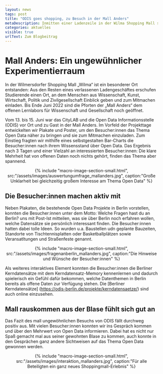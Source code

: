 ```yaml
---
layout: news
tags: post
title: "ODIS goes shopping, zu Besuch in der Mall Anders"
metaDescription: Inmitten einer Ladenzeile in der Wilma Shopping Mall stellt ODIS den Besucher:innen für 3 Tage Mehrwert und Funktionsweise offener Daten vor und präsentiert das Thema offene Daten mit interaktiven Elementen.
categories: aktuelles
visible: true
urlText: Zum Blogbeitrag
---
```

# Mall Anders: Ein ungewühnlicher Experimentierraum 
In der Wilmersdorfer Shopping Mall „Wilma“ ist ein besonderer Ort entstanden: Aus den Resten eines verlassenen Ladengeschäftes erschufen Studierende einen Ort, an dem Menschen aus Wissenschaft, Kunst, Wirtschaft, Politik und Zivilgesellschaft Einblick geben und zum Mitmachen einladen. Bis Ende Juni 2022 sind die Pforten der „Mall Anders“ dem offenen Lernlabors für Wissenschaft und Gesellschaft noch geöffnet.

Vom 13. bis 15. Juni war das CityLAB und die Open Data Informationsstelle (ODIS) vor Ort und zu Gast in der Mall Anders. Im Vorfeld der Projekttage entwickelten wir Plakate und Poster, um den Besucher:innen das Thema Open Data näher zu bringen und sie zum Mitmachen einzuladen. Zum Einstieg fragten wir mithilfe eines selbstgestalten Bar-Charts die Besucher:innen nach ihrem Wissensstand über Open Data. Das Ergebnis nach 3 Tagen und einer Vielzahl an interessierten Besucher:innen: Die klare Mehrheit hat von offenen Daten noch nichts gehört, finden das Thema aber spannend. 

<center>
{% include "macro-image-section-small.html", src:"/assets/images/auswertungumfrage_mallanders.jpg", caption:"Große Unklarheit bei gleichzeitig großem Interesse am Thema Open Data" %}
</center>

## Die Besucher:innen machen aktiv mit
Neben Plakaten, die bestehende Open Data Projekte in Berlin vorstellen, konnten die Besucher:innen unter dem Motto: Welche Fragen hast du an Berlin? uns mit Post-Ist mitteilen, was sie über Berlin noch erfahren wollen, welche Datensätze sie persönlich interessant finden. Die Besucher:innen hatten dabei tolle Ideen. So wurden u.a. Baustellen udn geplante Bauzeiten, Standorte von Tischtennisplatten oder Basketballplätzen sowie Veransatltungen und Straßenfeste genannt.

<center>
{% include "macro-image-section-small.html", src:"/assets/images/fragenanberlin_mallanders.jpg", caption:"Die Hinweise und Wünsche der Besucher:innen" %}
</center>

Als weiteres interaktives Element konnten die Besucher:innen die Berliner Kerndatensätze mit dem Kerndatensatz-Memory kennenlernen und dadurch spielerisch ein Gefühl dafür bekommen, welche Datenthemen in Berlin bereits als offene Daten zur Verfügung stehen. Die [Berliner Kerndatensätze]  (https://odis-berlin.de/projekte/kerndatensaetze/) sind auch online einzusehen.


## Mall rauskommen aus der Blase fühlt sich gut an

Das Fazit des mall ungewöhnlichen Besuchs von ODIS fällt durchweg positiv aus. Mit vielen Besucher:innen konnten wir ins Gespräch kommen und über den Mehrwert von Open Data informieren. Dabei hat es nicht nur Spaß gemacht mal aus seiner gewohnten Blase zu kommen, auch konnte in den Gesprächen ganz andere Sichtweisen auf das Thema Open Data gewonnen werden. 

<center>
{% include "macro-image-section-small.html", src:"/assets/images/interaktion_mallanders.jpg", caption:"Für alle Beteiligten ein ganz neues Shoppingmall-Erlebnis" %}
</center>



